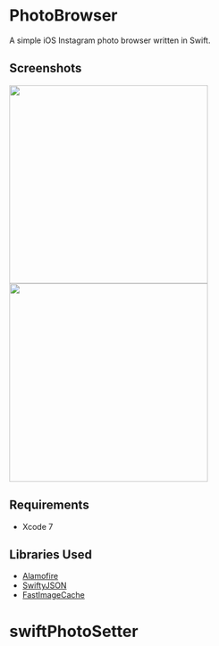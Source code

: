 PhotoBrowser
============

A simple iOS Instagram photo browser written in Swift.

## Screenshots

<img src="https://raw.githubusercontent.com/MoZhouqi/PhotoBrowser/master/assets/login.png" width="355"/>
<img src="https://raw.githubusercontent.com/MoZhouqi/PhotoBrowser/master/assets/gallary.png" width="355"/>

## Requirements

- Xcode 7

## Libraries Used

- [Alamofire](https://github.com/Alamofire/Alamofire)
- [SwiftyJSON](https://github.com/SwiftyJSON/SwiftyJSON)
- [FastImageCache](https://github.com/path/FastImageCache)




# swiftPhotoSetter
